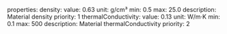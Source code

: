 properties:
  density:
    value: 0.63
    unit: g/cm³
    min: 0.5
    max: 25.0
    description: Material density
    priority: 1
  thermalConductivity:
    value: 0.13
    unit: W/m·K
    min: 0.1
    max: 500
    description: Material thermalConductivity
    priority: 2
